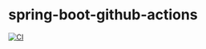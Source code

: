 # spring-boot-github-actions 

[![CI](https://github.com/pawarashish564/spring-boot-github-actions/actions/workflows/main.yml/badge.svg)](https://github.com/pawarashish564/spring-boot-github-actions/actions/workflows/main.yml)
